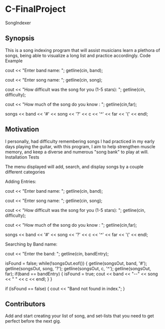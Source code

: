 # C-FinalProject
SongIndexer

## Synopsis

This is a song indexing program that will assist musicians learn a plethora of songs, being able to visualize a long list and practice accordingly.
Code Example

cout << "Enter band name: ";
getline(cin, band);

cout << "Enter song name: ";
getline(cin, song);
	
cout << "How difficult was the song for you (1-5 stars): ";
getline(cin, difficulty);

cout << "How much of the song do you know : "; getline(cin,far);

songs << band << '#' << song << '?' << c << '^' << far << '(' << endl;

## Motivation

I personally, had difficulty remembering songs I had practiced in my early days playing the guitar, with this program, I aim to help strengthen muscle memory, and keep a diverse and numerous "song bank" to play at will.
Installation
Tests

The menu displayed will add, search, and display songs by a couple different categories

Adding Entries:

cout << "Enter band name: "; getline(cin, band);

cout << "Enter song name: ";
getline(cin, song);
	
cout << "How difficult was the song for you (1-5 stars): ";
getline(cin, difficulty);

cout << "How much of the song do you know : "; getline(cin,far);

songs << band << '#' << song << '?' << c << '^' << far << '(' << endl;

Searching by Band name:

cout << "Enter the band: "; getline(cin, bandEntry);

isFound = false;
while(!songsOut.eof())
{
	getline(songsOut, band, '#');
	getline(songsOut, song, '?');
	getline(songsOut, c, '^');
	getline(songsOut, far);
	if(band == bandEntry)
	{
		isFound = true;
		cout << band << "--" << song << " " << c << endl;
	}
}

if (isFound == false)
{
	cout << "Band not found in index.";
}

## Contributors

Add and start creating your list of song, and set-lists that you need to get perfect before the next gig.
